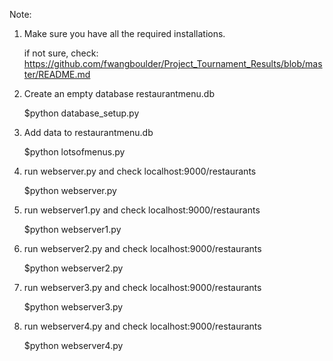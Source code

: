 Note:

1.  Make sure you have all the required installations.

    if not sure, check: https://github.com/fwangboulder/Project_Tournament_Results/blob/master/README.md

2. Create an empty database restaurantmenu.db

      $python database_setup.py

3. Add data to restaurantmenu.db

      $python lotsofmenus.py

4. run  webserver.py and check localhost:9000/restaurants

      $python webserver.py

5. run webserver1.py  and check localhost:9000/restaurants

      $python webserver1.py

5. run webserver2.py  and check localhost:9000/restaurants

      $python webserver2.py

5. run webserver3.py  and check localhost:9000/restaurants

      $python webserver3.py

6. run webserver4.py  and check localhost:9000/restaurants

      $python webserver4.py
